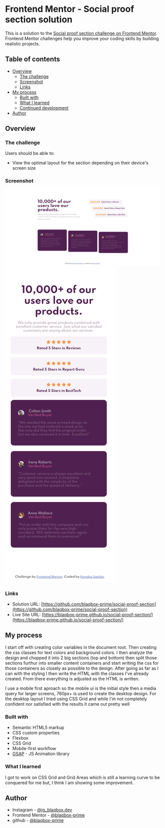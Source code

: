 # Frontend Mentor - Social proof section solution

This is a solution to the [Social proof section challenge on Frontend Mentor](https://www.frontendmentor.io/challenges/social-proof-section-6e0qTv_bA). Frontend Mentor challenges help you improve your coding skills by building realistic projects. 

## Table of contents

- [Overview](#overview)
  - [The challenge](#the-challenge)
  - [Screenshot](#screenshot)
  - [Links](#links)
- [My process](#my-process)
  - [Built with](#built-with)
  - [What I learned](#what-i-learned)
  - [Continued development](#continued-development)
- [Author](#author)



## Overview

### The challenge

Users should be able to:

- View the optimal layout for the section depending on their device's screen size

### Screenshot

![](./solution/desktop.png)
![](./solution/mobile.png)


### Links

- Solution URL: [https://github.com/blaqbox-prime/social-proof-section](https://github.com/blaqbox-prime/social-proof-section)
- Live Site URL: [https://blaqbox-prime.github.io/social-proof-section/](https://blaqbox-prime.github.io/social-proof-section/)

## My process
I start off with creating color variables in the document root. Then creating the css classes for text colors and background colors. I then analyze the design and chopped it into 2 big sections (top and bottom) then split those sections furthur into smaller content containers and start writing the css for those containers as closely as possible to the design. After going as far as I can with the styling I then write the HTML with the classes I've already created. From there everything is adjusted as the HTML is written.

I use a mobile first aproach so the mobile ui is the initial style then a media query for larger screens, 760px+ is used to create the desktop design. For the desktop layout I tried using CSS Grid and while I'm not completely confident nor satisfied with the results it came out pretty well 

### Built with

- Semantic HTML5 markup
- CSS custom properties
- Flexbox
- CSS Grid
- Mobile-first workflow
- [GSAP](https://greensock.com/) - JS Animation library


### What I learned

I got to work on CSS Grid and Grid Areas which is still a learning curve to be conquered for me but, I think I am showing some improvement.


## Author

- Instagram - [@ig_blaqbox.dev](https://www.instagram.com/ig_blaqbox.dev)
- Frontend Mentor - [@blaqbox-prime](https://www.frontendmentor.io/profile/blaqbox-prime)
- github - [@blaqbox-prime](https://www.github.com/blaqbox-prime)



